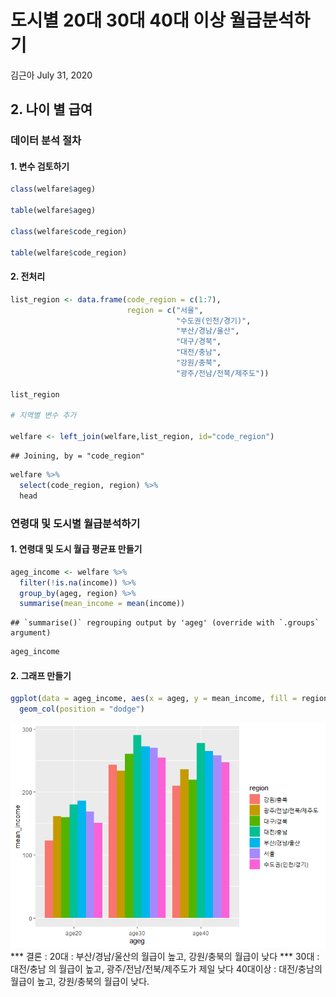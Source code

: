 도시별 20대 30대 40대 이상 월급분석하기
================
김근아
July 31, 2020

## 2\. 나이 별 급여

### 데이터 분석 절차

#### 1\. 변수 검토하기

``` r
class(welfare$ageg)

table(welfare$ageg)

class(welfare$code_region)

table(welfare$code_region)
```

#### 2\. 전처리

``` r
list_region <- data.frame(code_region = c(1:7),
                          region = c("서울",
                                     "수도권(인천/경기)",
                                     "부산/경남/울산",
                                     "대구/경북",
                                     "대전/충남",
                                     "강원/충북",
                                     "광주/전남/전북/제주도"))

list_region

# 지역별 변수 추가

welfare <- left_join(welfare,list_region, id="code_region")
```

    ## Joining, by = "code_region"

``` r
welfare %>% 
  select(code_region, region) %>% 
  head
```

### 연령대 및 도시별 월급분석하기

#### 1\. 연령대 및 도시 월급 평균표 만들기

``` r
ageg_income <- welfare %>% 
  filter(!is.na(income)) %>% 
  group_by(ageg, region) %>% 
  summarise(mean_income = mean(income))
```

    ## `summarise()` regrouping output by 'ageg' (override with `.groups` argument)

``` r
ageg_income
```

#### 2\. 그래프 만들기

``` r
ggplot(data = ageg_income, aes(x = ageg, y = mean_income, fill = region)) +
  geom_col(position = "dodge")
```

![](welfare10_kga_files/figure-gfm/unnamed-chunk-5-1.png)<!-- --> \*\*\*
결론 : 20대 : 부산/경남/울산의 월급이 높고, 강원/충북의 월급이 낮다 \*\*\* 30대 : 대전/충남 의 월급이 높고,
광주/전남/전북/제주도가 제일 낮다 40대이상 : 대전/충남의 월급이 높고, 강원/충북의 월급이 낮다.
